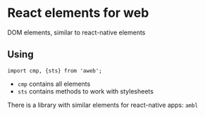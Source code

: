 React elements for web
===

DOM elements, similar to react-native elements

Using
---

```import cmp, {sts} from 'aweb';```

- ```cmp``` contains all elements
- ```sts``` contains methods to work with stylesheets


There is a library with similar elements for react-native apps: ```ambl```
